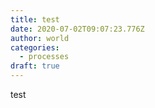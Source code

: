 ```yaml
---
title: test
date: 2020-07-02T09:07:23.776Z
author: world
categories:
  - processes
draft: true
---
```

test
